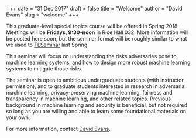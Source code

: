 +++
date = "31 Dec 2017"
draft = false
title = "Welcome"
author = "David Evans"
slug = "welcome"
+++

This graduate-level special topics course will be offered in Spring
2018. Meetings will be **Fridays, 9:30-noon** in Rice Hall 032. More
information will be posted here soon, but the seminar format will be
roughly similar to what we used to <a
href="https://tlseminar.github.io">TLSeminar</a> last Spring.

This seminar will focus on understanding the risks adversaries pose to
machine learning systems, and how to design more robust machine
learning systems to mitigate those risks.  

The seminar is open to ambitious undergraduate students (with
instructor permission), and to graduate students interested in
research in adversarial machine learning, privacy-preserving machine
learning, fairness and transparency in machine learning, and other
related topics.  Previous background in machine learning and security
is beneficial, but not required so long as you are willing and able to
learn some foundational materials on your own.  </p> <p> For more
information, contact <A href="https://www.cs.virginia.edu/evans">David
Evans</a>.  


